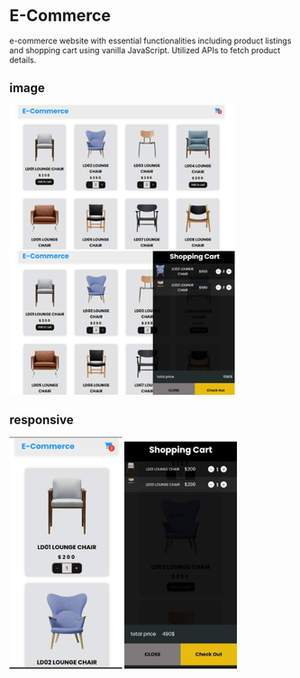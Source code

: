 # E-Commerce
 e-commerce website with essential functionalities including product listings and shopping cart using vanilla JavaScript. Utilized APIs to fetch product details. 
 
## image
<img src="IMG/1.PNG" alt="Home Page" width="400">
<img src="IMG/Cart.PNG" alt="Home Page" width="400">

## responsive
<img src="IMG/res1.jpg" alt="Home Page" width="200">
<img src="IMG/res2.jpg" alt="Home P age" width="200">



